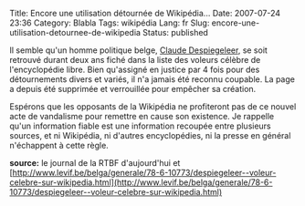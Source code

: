 Title: Encore une utilisation détournée de Wikipédia...
Date: 2007-07-24 23:36
Category: Blabla
Tags: wikipédia
Lang: fr
Slug: encore-une-utilisation-detournee-de-wikipedia
Status: published

Il semble qu'un homme politique belge, [Claude
Despiegeleer](http://fr.wikipedia.org/wiki/Claude_Despiegeleer), se soit
retrouvé durant deux ans fiché dans la liste des voleurs célèbre de
l'encyclopédie libre. Bien qu'assigné en justice par 4 fois pour des
détournements divers et variés, il n'a jamais été reconnu coupable. La page a
depuis été supprimée et verrouillée pour empêcher sa création.

Espérons que les opposants de la Wikipédia ne profiteront pas de ce nouvel acte
de vandalisme pour remettre en cause son existence. Je rappelle qu'un
information fiable est une information recoupée entre plusieurs sources, et ni
Wikipédia, ni d'autres encyclopédies, ni la presse en général n'échappent à
cette règle.

**source:** le journal de la RTBF d'aujourd'hui et
[http://www.levif.be/belga/generale/78-6-10773/despiegeleer--voleur-celebre-sur-wikipedia.html](http://www.levif.be/belga/generale/78-6-10773/despiegeleer--voleur-celebre-sur-wikipedia.html)
